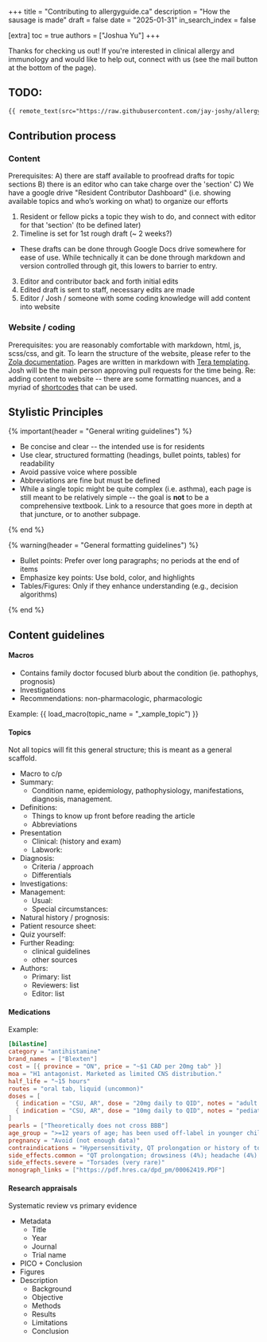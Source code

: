 +++
title = "Contributing to allergyguide.ca"
description = "How the sausage is made"
draft = false
date = "2025-01-31"
in_search_index = false

[extra]
toc = true
authors = ["Joshua Yu"]
+++

Thanks for checking us out! If you're interested in clinical allergy and immunology and would like to help out, connect with us (see the mail button at the bottom of the page).

## TODO:

```md
{{ remote_text(src="https://raw.githubusercontent.com/jay-joshy/allergyguide/refs/heads/main/TODO.md") }}
```

## Contribution process

### Content

Prerequisites: A) there are staff available to proofread drafts for topic sections B) there is an editor who can take charge over the 'section' C) We have a google drive "Resident Contributor Dashboard" (i.e. showing available topics and who’s working on what) to organize our efforts

1. Resident or fellow picks a topic they wish to do, and connect with editor for that 'section' (to be defined later)
2. Timeline is set for 1st rough draft (~ 2 weeks?)

- These drafts can be done through Google Docs drive somewhere for ease of use. While technically it can be done through markdown and version controlled through git, this lowers to barrier to entry.

3. Editor and contributor back and forth initial edits
4. Edited draft is sent to staff, necessary edits are made
5. Editor / Josh / someone with some coding knowledge will add content into website

### Website / coding

Prerequisites: you are reasonably comfortable with markdown, html, js, scss/css, and git. To learn the structure of the website, please refer to the [Zola documentation](https://www.getzola.org/). Pages are written in markdown with [Tera templating](https://keats.github.io/tera/).
Josh will be the main person approving pull requests for the time being.
Re: adding content to website -- there are some formatting nuances, and a myriad of [shortcodes](/shortcodes) that can be used.

## Stylistic Principles

{% important(header = "General writing guidelines") %}

- Be concise and clear -- the intended use is for residents
- Use clear, structured formatting (headings, bullet points, tables) for readability
- Avoid passive voice where possible
- Abbreviations are fine but must be defined
- While a single topic might be quite complex (i.e. asthma), each page is still meant to be relatively simple -- the goal is **not** to be a comprehensive textbook. Link to a resource that goes more in depth at that juncture, or to another subpage.

{% end %}

{% warning(header = "General formatting guidelines") %}

- Bullet points: Prefer over long paragraphs; no periods at the end of items
- Emphasize key points: Use bold, color, and highlights
- Tables/Figures: Only if they enhance understanding (e.g., decision algorithms)

{% end %}

## Content guidelines

#### Macros

- Contains family doctor focused blurb about the condition (ie. pathophys, prognosis)
- Investigations
- Recommendations: non-pharmacologic, pharmacologic

Example:
{{ load_macro(topic_name = "_xample_topic") }}

#### Topics

Not all topics will fit this general structure; this is meant as a general scaffold.

- Macro to c/p
- Summary:
  - Condition name, epidemiology, pathophysiology, manifestations, diagnosis, management.
- Definitions:
  - Things to know up front before reading the article
  - Abbreviations
- Presentation
  - Clinical: (history and exam)
  - Labwork:
- Diagnosis:
  - Criteria / approach
  - Differentials
- Investigations:
- Management:
  - Usual:
  - Special circumstances:
- Natural history / prognosis:
- Patient resource sheet:
- Quiz yourself:
- Further Reading:
  - clinical guidelines
  - other sources
- Authors:
  - Primary: list
  - Reviewers: list
  - Editor: list

#### Medications

Example:

```toml
[bilastine]
category = "antihistamine"
brand_names = ["Blexten"]
cost = [{ province = "ON", price = "~$1 CAD per 20mg tab" }]
moa = "H1 antagonist. Marketed as limited CNS distribution."
half_life = "~15 hours"
routes = "oral tab, liquid (uncommon)"
doses = [
  { indication = "CSU, AR", dose = "20mg daily to QID", notes = "adult dosing" },
  { indication = "CSU, AR", dose = "10mg daily to QID", notes = "pediatric dosing" },
]
pearls = ["Theoretically does not cross BBB"]
age_group = ">=12 years of age; has been used off-label in younger children"
pregnancy = "Avoid (not enough data)"
contraindications = "Hypersensitivity, QT prolongation or history of torsades"
side_effects.common = "QT prolongation; drowsiness (4%); headache (4%). For reference, drowisness/headache had a 2% incidence rate in placebo arm"
side_effects.severe = "Torsades (very rare)"
monograph_links = ["https://pdf.hres.ca/dpd_pm/00062419.PDF"]
```

#### Research appraisals

Systematic review vs primary evidence

- Metadata
  - Title
  - Year
  - Journal
  - Trial name
- PICO + Conclusion
- Figures
- Description
  - Background
  - Objective
  - Methods
  - Results
  - Limitations
  - Conclusion
